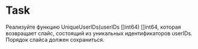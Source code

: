 # Task
Реализуйте функцию UniqueUserIDs(userIDs []int64) []int64, которая возвращает слайс, состоящий из уникальных идентификаторов userIDs. Порядок слайса должен сохраниться.